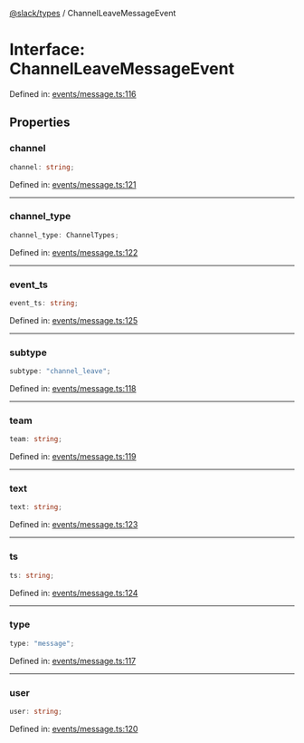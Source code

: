 [@slack/types](../index.md) / ChannelLeaveMessageEvent

# Interface: ChannelLeaveMessageEvent

Defined in: [events/message.ts:116](https://github.com/slackapi/node-slack-sdk/blob/main/packages/types/src/events/message.ts#L116)

## Properties

### channel

```ts
channel: string;
```

Defined in: [events/message.ts:121](https://github.com/slackapi/node-slack-sdk/blob/main/packages/types/src/events/message.ts#L121)

***

### channel\_type

```ts
channel_type: ChannelTypes;
```

Defined in: [events/message.ts:122](https://github.com/slackapi/node-slack-sdk/blob/main/packages/types/src/events/message.ts#L122)

***

### event\_ts

```ts
event_ts: string;
```

Defined in: [events/message.ts:125](https://github.com/slackapi/node-slack-sdk/blob/main/packages/types/src/events/message.ts#L125)

***

### subtype

```ts
subtype: "channel_leave";
```

Defined in: [events/message.ts:118](https://github.com/slackapi/node-slack-sdk/blob/main/packages/types/src/events/message.ts#L118)

***

### team

```ts
team: string;
```

Defined in: [events/message.ts:119](https://github.com/slackapi/node-slack-sdk/blob/main/packages/types/src/events/message.ts#L119)

***

### text

```ts
text: string;
```

Defined in: [events/message.ts:123](https://github.com/slackapi/node-slack-sdk/blob/main/packages/types/src/events/message.ts#L123)

***

### ts

```ts
ts: string;
```

Defined in: [events/message.ts:124](https://github.com/slackapi/node-slack-sdk/blob/main/packages/types/src/events/message.ts#L124)

***

### type

```ts
type: "message";
```

Defined in: [events/message.ts:117](https://github.com/slackapi/node-slack-sdk/blob/main/packages/types/src/events/message.ts#L117)

***

### user

```ts
user: string;
```

Defined in: [events/message.ts:120](https://github.com/slackapi/node-slack-sdk/blob/main/packages/types/src/events/message.ts#L120)
